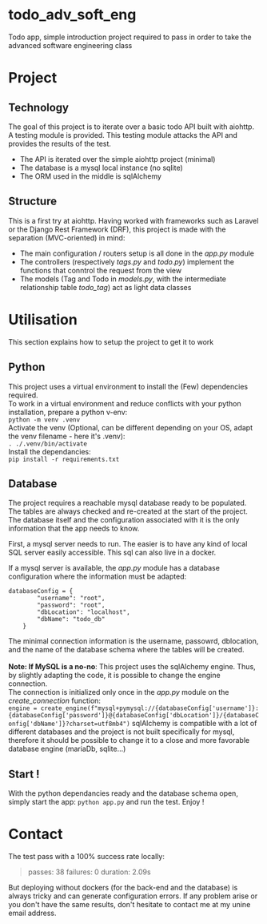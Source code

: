 # todo_adv_soft_eng
Todo app, simple introduction project required to pass in order to take the advanced software engineering class

# Project

## Technology
The goal of this project is to iterate over a basic todo API built with aiohttp. A testing module is provided. This testing module attacks the API and provides the results of the test.
* The API is iterated over the simple aiohttp project (minimal)
* The database is a mysql local instance (no sqlite)
* The ORM used in the middle is sqlAlchemy

## Structure
This is a first try at aiohttp. Having worked with frameworks such as Laravel or the Django Rest Framework (DRF), this project is made with the separation (MVC-oriented) in mind:
* The main configuration / routers setup is all done in the *app.py* module
* The controllers (respectively *tags.py* and *todo.py*) implement the functions that conntrol the request from the view
* The models (Tag and Todo in *models.py*, with the intermediate relationship table *todo_tag*) act as light data classes

# Utilisation
This section explains how to setup the project to get it to work

## Python
This project uses a virtual environment to install the (Few) dependencies required.\
To work in a virtual environment and reduce conflicts with your python installation, prepare a python v-env:\
```python -m venv .venv```\
Activate the venv (Optional, can be different depending on your OS, adapt the venv filename - here it's .venv):\
```. ./.venv/bin/activate```\
Install the dependancies:\
```pip install -r requirements.txt```

## Database
The project requires a reachable mysql database ready to be populated.\
The tables are always checked and re-created at the start of the project. The database itself and the configuration associated with it is the only information that the app needs to know.

First, a mysql server needs to run. The easier is to have any kind of local SQL server easily accessible. This sql can also live in a docker.

If a mysql server is available, the *app.py* module has a database configuration where the information must be adapted:
```
databaseConfig = {
        "username": "root",
        "password": "root",
        "dbLocation": "localhost",
        "dbName": "todo_db"
    }
```
The minimal connection information is the username, passowrd, dblocation, and the name of the database schema where the tables will be created.\
\
**Note: If MySQL is a no-no**: This project uses the sqlAlchemy engine. Thus, by slightly adapting the code, it is possible to change the engine connection.\
The connection is initialized only once in the *app.py* module on the *create_connection* function:\
```engine = create_engine(f"mysql+pymysql://{databaseConfig['username']}:{databaseConfig['password']}@{databaseConfig['dbLocation']}/{databaseConfig['dbName']}?charset=utf8mb4")```
sqlAlchemy is compatible with a lot of different databases and the project is not built specifically for mysql, therefore it should be possible to change it to a close and more favorable database engine (mariaDb, sqlite...)

## Start !
With the python dependancies ready and the database schema open, simply start the app: ```python app.py``` and run the test. Enjoy !

# Contact
The test pass with a 100% success rate locally: 
> passes: 38    failures: 0     duration: 2.09s

But deploying without dockers (for the back-end and the database) is always tricky and can generate configuration errors. If any problem arise or you don't have the same results, don't hesitate to contact me at my unine email address.